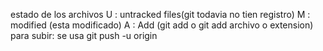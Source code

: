estado de los archivos
U : untracked files(git todavia no tien registro)
M : modified (esta modificado)
A : Add (git add o git add archivo o extension)
para subir: se usa git push -u origin
